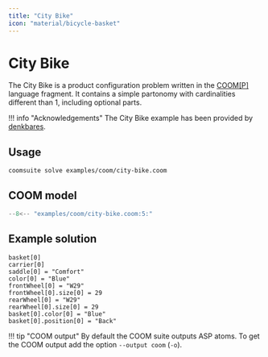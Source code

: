 ```yaml
---
title: "City Bike"
icon: "material/bicycle-basket"
---
```



# City Bike

The City Bike is a product configuration problem
written in the [COOM\[P\]][poom] language fragment.
It contains a simple partonomy with cardinalities different than 1,
including optional parts.

!!! info "Acknowledgements"
    The City Bike example has been provided by [denkbares].

[poom]: ../reference/coom/index.md#coomp
[denkbares]: https://denkbares.com

## Usage

```console
coomsuite solve examples/coom/city-bike.coom
```
## COOM model

<!-- ??? quote "COOM Model" -->
<!-- title="City Bike" linenums="1" -->
```cpp
--8<-- "examples/coom/city-bike.coom:5:"
```

## Example solution

```
basket[0]
carrier[0]
saddle[0] = "Comfort"
color[0] = "Blue"
frontWheel[0] = "W29"
frontWheel[0].size[0] = 29
rearWheel[0] = "W29"
rearWheel[0].size[0] = 29
basket[0].color[0] = "Blue"
basket[0].position[0] = "Back"
```

!!! tip "COOM output"
    By default the COOM suite outputs ASP atoms.
    To get the COOM output add the option
    `--output coom` (`-o`).
